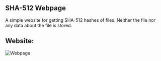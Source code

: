 ## SHA-512 Webpage
A simple website for getting SHA-512 hashes of files. Neither the file nor any data about the file is stored. 

## Website:
![Webpage](https://drive.google.com/file/d/1aNlzA4qi6xEtRbnPdVB6T9ZUuGI_vcKv/view?usp=sharing)
